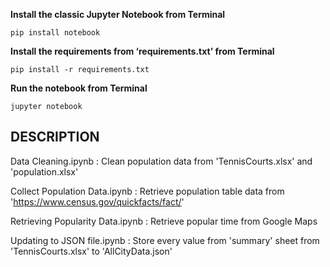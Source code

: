 **Install the classic Jupyter Notebook from Terminal**
```
pip install notebook
```

**Install the requirements from ‘requirements.txt’ from Terminal**
```
pip install -r requirements.txt
```

**Run the notebook from Terminal**
```
jupyter notebook
```

## DESCRIPTION

Data Cleaning.ipynb
: Clean population data from 'TennisCourts.xlsx' and 'population.xlsx'

Collect Population Data.ipynb
: Retrieve population table data from 'https://www.census.gov/quickfacts/fact/'

Retrieving Popularity Data.ipynb
: Retrieve popular time from Google Maps

Updating to JSON file.ipynb
: Store every value from 'summary' sheet from 'TennisCourts.xlsx' to 'AllCityData.json'
